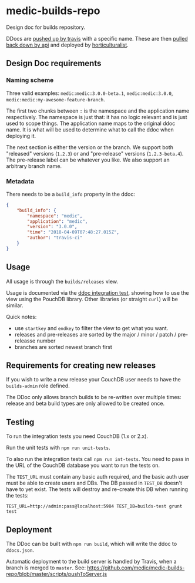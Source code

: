# medic-builds-repo

Design doc for builds repository.

DDocs are [pushed up by travis](https://github.com/medic/medic-webapp/blob/master/scripts/ci/push_to_staging.sh) with a specific name. These are then [pulled back down by api](https://github.com/medic/medic-api/blob/master/controllers/upgrade.js) and deployed by [horticulturalist](https://github.com/medic/horticulturalist).

## Design Doc requirements

### Naming scheme

Three valid examples: `medic:medic:3.0.0-beta.1`, `medic:medic:3.0.0`, `medic:medic:my-awesome-feature-branch`.

The first two chunks between `:` is the namespace and the application name respectively. The namespace is just that: it has no logic relevant and is just used to scope things. The application name maps to the original ddoc name. It is what will be used to determine what to call the ddoc when deploying it.

The next section is either the version or the branch. We support both "released" versions (`1.2.3`) or and "pre-release" versions (`1.2.3-beta.4`). The pre-release label can be whatever you like. We also support an arbitrary branch name.

### Metadata

There needs to be a `build_info` property in the ddoc:
```json
{
    "build_info": {
        "namespace": "medic",
        "application": "medic",
        "version": "3.0.0",
        "time": "2018-04-09T07:48:27.015Z",
        "author": "travis-ci"
    }
}
```

## Usage

All usage is through the `builds/releases` view.

Usage is documented via the [ddoc integration test](https://github.com/medic/medic-builds-repo/blob/master/test/int/ddoc.js), showing how to use the view using the PouchDB library. Other libraries (or straight `curl`) will be similar.

Quick notes:
 - use `startkey` and `endkey` to filter the view to get what you want.
 - releases and pre-releases are sorted by the major / minor / patch / pre-releasse number
 - branches are sorted newest branch first

## Requirements for creating new releases

If you wish to write a new release your CouchDB user needs to have the `builds-admin` role defined.

The DDoc only allows branch builds to be re-written over multiple times: release and beta build types are only allowed to be created once.

## Testing

To run the integration tests you need CouchDB (1.x or 2.x).

Run the unit tests with `npm run unit-tests`.

To also run the integration tests call `npm run int-tests`. You need to pass in the URL of the CouchDB database you want to run the tests on.

The `TEST_URL` must contain any basic auth required, and the basic auth user must be able to create users and DBs. The DB passed in `TEST_DB` doesn't have to yet exist. The tests will destroy and re-create this DB when running the tests:

```
TEST_URL=http://admin:pass@localhost:5984 TEST_DB=builds-test grunt test
```

## Deployment

The DDoc can be built with `npm run build`, which will write the ddoc to `ddocs.json`.

Automatic deployment to the build server is handled by Travis, when a branch is merged to `master`. See: https://github.com/medic/medic-builds-repo/blob/master/scripts/pushToServer.js
